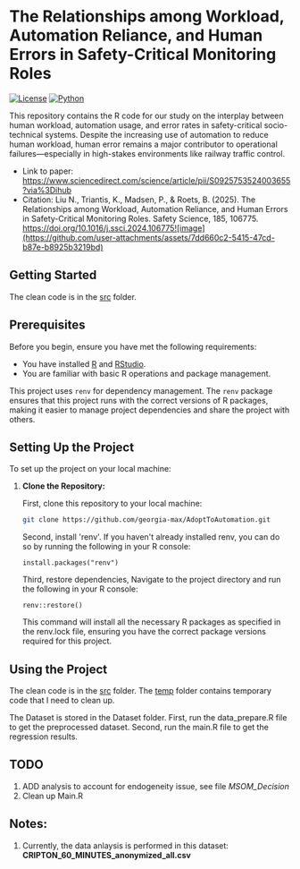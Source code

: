 # The Relationships among Workload, Automation Reliance, and Human Errors in Safety-Critical Monitoring Roles

[![License](https://img.shields.io/badge/license-MIT-blue.svg)](https://opensource.org/licenses/MIT)
[![Python](https://img.shields.io/badge/python-3.11%2B-blue.svg)](https://www.python.org/downloads/)


This repository contains the R code for our study on the interplay between human workload, automation usage, and error rates in safety-critical socio-technical systems. Despite the increasing use of automation to reduce human workload, human error remains a major contributor to operational failures—especially in high-stakes environments like railway traffic control.

- Link to paper: https://www.sciencedirect.com/science/article/pii/S0925753524003655?via%3Dihub
- Citation: Liu N., Triantis, K., Madsen, P., & Roets, B. (2025). The Relationships among Workload, Automation Reliance, and Human Errors in Safety-Critical Monitoring Roles. Safety Science, 185, 106775. https://doi.org/10.1016/j.ssci.2024.106775![image](https://github.com/user-attachments/assets/7dd660c2-5415-47cd-b87e-b8925b3219bd)



## Getting Started

The clean code is in the [src](https://github.com/georgia-max/AdoptToAutomation/tree/master/src) folder. 


## Prerequisites

Before you begin, ensure you have met the following requirements:

* You have installed [R](https://www.r-project.org/) and [RStudio](https://www.rstudio.com/).
* You are familiar with basic R operations and package management.

This project uses `renv` for dependency management. The `renv` package ensures that this project runs with the correct versions of R packages, making it easier to manage project dependencies and share the project with others.

## Setting Up the Project

To set up the project on your local machine:

1. **Clone the Repository:**

   First, clone this repository to your local machine:

   ```bash
   git clone https://github.com/georgia-max/AdoptToAutomation.git
   ```

   Second, install 'renv'. If you haven't already installed renv, you can do so by running the following in your R console:

   ```
   install.packages("renv")
   ```

   Third, restore dependencies, Navigate to the project directory and run the following in your R console:
   ```
   renv::restore()
   ```
   This command will install all the necessary R packages as specified in the renv.lock file, ensuring you have the correct package versions required for this project.


## Using the Project
   
The clean code is in the [src](https://github.com/georgia-max/AdoptToAutomation/tree/master/src) folder. 
The [temp](https://github.com/georgia-max/AdoptToAutomation/tree/master/temp) folder contains temporary code that I need to clean up. 

The Dataset is stored in the Dataset folder. 
First, run the data_prepare.R file to get the preprocessed dataset. 
Second, run the main.R file to get the regression results. 

## TODO

1. ADD analysis to account for endogeneity issue, see file *MSOM_Decision*
2. Clean up Main.R

## Notes: 
1. Currently, the data anlaysis is performed in this dataset: **CRIPTON_60_MINUTES_anonymized_all.csv** 
